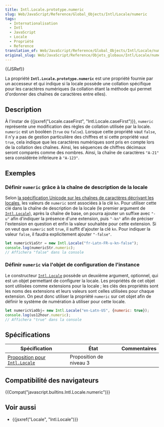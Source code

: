 ```yaml
---
title: Intl.Locale.prototype.numeric
slug: Web/JavaScript/Reference/Global_Objects/Intl/Locale/numeric
tags:
  - Internationalisation
  - Intl
  - JavaScript
  - Locale
  - Propriété
  - Reference
translation_of: Web/JavaScript/Reference/Global_Objects/Intl/Locale/numeric
original_slug: Web/JavaScript/Reference/Objets_globaux/Intl/Locale/numeric
---
```

{{JSRef}}

La propriété **`Intl.Locale.prototype.numeric`** est une propriété fournie par un accesseur et qui indique si la locale possède une collation spécifique pour les caractères numériques (la collation étant la méthode qui permet d'ordonner des chaînes de caractères entre elles).

## Description

À l'instar de {{jsxref("Locale.caseFirst", "Intl.Locale.caseFirst")}}, `numeric` représente une modification des règles de collation utilisée par la locale. `numeric` est un booléen (`true` ou `false`). Lorsque cette propriété vaut `false`, il n'y a pas de gestion particulière des chiffres et si cette propriété vaut `true`, cela indique que les caractères numériques sont pris en compte lors de la collation des chaînes. Ainsi, les séquences de chiffres décimaux seront comparés comme des nombres. Ainsi, la chaîne de caractères `"A-21"` sera considérée inférieure à `"A-123"`.

## Exemples

### Définir `numeric` grâce à la chaîne de description de la locale

Selon [la spécification Unicode sur les chaînes de caractères décrivant les locales](https://www.unicode.org/reports/tr35/), les valeurs de `numeric` sont associées à la clé `kn`. Pour utiliser cette clé dans la chaîne de description de la locale (le premier argument de [`Intl.Locale`](/fr/docs/Web/JavaScript/Reference/Objets_globaux/Locale "The Intl.Locale constructor is a standard built-in property of the Intl object.")), après la chaîne de base, on pourra ajouter un suffixe avec `"-u"` afin d'indiquer la présence d'une extension, puis `"-kn"` afin de préciser l'extension en question et enfin la valeur souhaitée pour cette extension. Si on veut que `numeric` soit `true`, il suffit d'ajouter la clé `kn`. Pour indiquer la valeur `false`, il faudra explicitement ajouter `"-false"`.

```js
let numericViaStr = new Intl.Locale("fr-Latn-FR-u-kn-false");
console.log(numericStr.numeric);
// Affichera "false" dans la console
```

### Définir `numeric` via l'objet de configuration de l'instance

Le constructeur [`Intl.Locale`](/fr/docs/Web/JavaScript/Reference/Objets_globaux/Locale "The Intl.Locale constructor is a standard built-in property of the Intl object.") possède un deuxième argument, optionnel, qui est un objet permettant de configurer la locale. Les propriétés de cet objet sont utilisées comme extensions pour la locale ; les clés des propriétés sont les noms des extensions et leurs valeurs sont celles utilisées pour chaque extension. On peut donc utiliser la propriété `numeric` sur cet objet afin de définir le système de numération à utiliser pour cette locale.

```js
let numericViaObj= new Intl.Locale("en-Latn-US", {numeric: true});
console.log(us12hour.numeric);
// Affichera "true" dans la console
```

## Spécifications

| Spécification                                                                                                    | État                    | Commentaires |
| ---------------------------------------------------------------------------------------------------------------- | ----------------------- | ------------ |
| [Proposition pour `Intl.Locale`](https://tc39.github.io/proposal-intl-locale/#sec-Intl.Locale.prototype.numeric) | Proposition de niveau 3 |              |

## Compatibilité des navigateurs

{{Compat("javascript.builtins.Intl.Locale.numeric")}}

## Voir aussi

- {{jsxref("Locale", "Intl.Locale")}}
